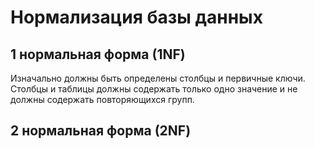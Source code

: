 # Нормализация базы данных

## 1 нормальная форма (1NF)

Изначально должны быть определены столбцы и первичные ключи.  
Столбцы и таблицы должны содержать только одно значение и не должны содержать повторяющихся групп.

## 2 нормальная форма (2NF)







